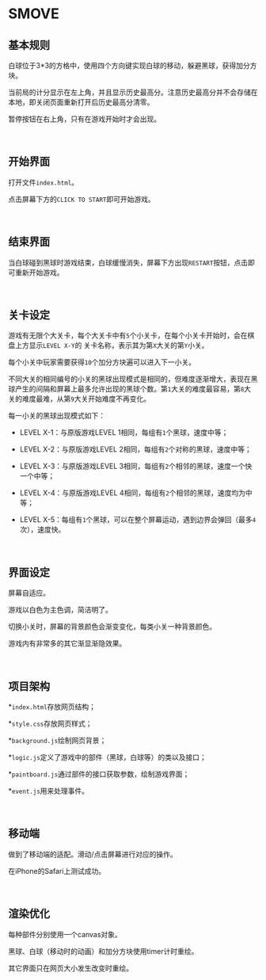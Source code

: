 # SMOVE

## 基本规则
白球位于3*3的方格中，使用四个方向键实现白球的移动，躲避黑球，获得加分方块。

当前局的计分显示在左上角，并且显示历史最高分。注意历史最高分并不会存储在本地，即关闭页面重新打开后历史最高分清零。

暂停按钮在右上角，只有在游戏开始时才会出现。

<br>

## 开始界面
打开文件`index.html`。

点击屏幕下方的`CLICK TO START`即可开始游戏。

<br>

## 结束界面
当白球碰到黑球时游戏结束，白球缓慢消失，屏幕下方出现`RESTART`按钮，点击即可重新开始游戏。

<br>

## 关卡设定
游戏有无限个大关卡，每个大关卡中有`5`个小关卡，在每个小关卡开始时，会在棋盘上方显示`LEVEL X-Y`的
关卡名称，表示其为第`X`大关的第`Y`小关。

每个小关中玩家需要获得`10`个加分方块遍可以进入下一小关。

不同大关的相同编号的小关的黑球出现模式是相同的，但难度逐渐增大，表现在黑球产生的间隔和屏幕上最多允许出现的黑球个数。第`1`大关的难度最容易，第`8`大关的难度最难，从第`9`大关开始难度不再变化。

每一小关的黑球出现模式如下：

* LEVEL X-1：与原版游戏LEVEL 1相同，每组有`1`个黑球，速度中等；

* LEVEL X-2：与原版游戏LEVEL 2相同，每组有`2`个对称的黑球，速度中等；

* LEVEL X-3：与原版游戏LEVEL 3相同，每组有`2`个相邻的黑球，速度一个快一个中等；

* LEVEL X-4：与原版游戏LEVEL 4相同，每组有`2`个相邻的黑球，速度均为中等；

* LEVEL X-5：每组有`1`个黑球，可以在整个屏幕运动，遇到边界会弹回（最多`4`次），速度快。

<br>

## 界面设定
屏幕自适应。

游戏以白色为主色调，简洁明了。

切换小关时，屏幕的背景颜色会渐变变化，每类小关一种背景颜色。

游戏内有非常多的其它渐显渐隐效果。

<br>

## 项目架构
*`index.html`存放网页结构；

*`style.css`存放网页样式；

*`background.js`绘制网页背景；

*`logic.js`定义了游戏中的部件（黑球，白球等）的类以及接口；

*`paintboard.js`通过部件的接口获取参数，绘制游戏界面；

*`event.js`用来处理事件。

<br>

## 移动端
做到了移动端的适配。滑动/点击屏幕进行对应的操作。

在iPhone的Safari上测试成功。

<br>

## 渲染优化
每种部件分别使用一个canvas对象。

黑球、白球（移动时的动画）和加分方块使用timer计时重绘。

其它界面只在网页大小发生改变时重绘。

